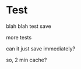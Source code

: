 <!-- TITLE: Home -->
<!-- SUBTITLE: A quick summary of Home -->

# Test

blah blah test save

more tests

can it just save immediately?

so, 2 min cache?
